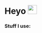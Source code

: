 <h1>
  Heyo
  <img src="https://media.giphy.com/media/hvRJCLFzcasrR4ia7z/giphy.gif" width="30px"/>
  
  ### Stuff I use:
  <div>
  </div>
</h1>
